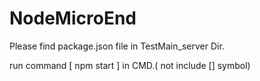 # NodeMicroEnd

Please find package.json file in TestMain_server Dir.

run command [ npm start ] in CMD.( not include [] symbol)
